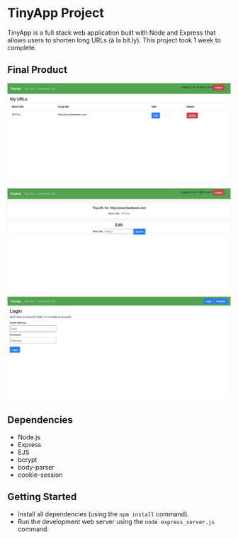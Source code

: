 # TinyApp Project

TinyApp is a full stack web application built with Node and Express that allows users to shorten long URLs (à la bit.ly).
This project took 1 week to complete.

## Final Product
!["Home page"](https://github.com/bshin132/tinyapp/blob/master/docs/home.png?raw=true)

!["Edit page"](https://github.com/bshin132/tinyapp/blob/master/docs/edit.png?raw=true)

!["Login page"](https://github.com/bshin132/tinyapp/blob/master/docs/login.png?raw=true)

## Dependencies

- Node.js
- Express
- EJS
- bcrypt
- body-parser
- cookie-session

## Getting Started

- Install all dependencies (using the `npm install` command).
- Run the development web server using the `node express_server.js` command.